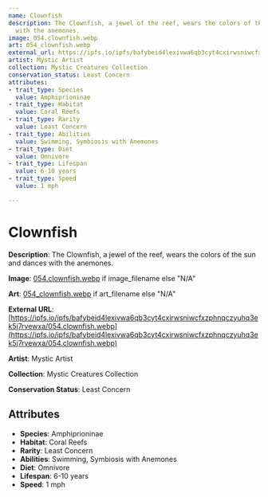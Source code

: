 ```yaml
---
name: Clownfish
description: The Clownfish, a jewel of the reef, wears the colors of the sun and dances
  with the anemones.
image: 054.clownfish.webp
art: 054_clownfish.webp
external_url: https://ipfs.io/ipfs/bafybeid4lexivwa6qb3cyt4cxirwsniwcfxzphnqczyuhq3ek5j7rvewxa/054.clownfish.webp
artist: Mystic Artist
collection: Mystic Creatures Collection
conservation_status: Least Concern
attributes:
- trait_type: Species
  value: Amphiprioninae
- trait_type: Habitat
  value: Coral Reefs
- trait_type: Rarity
  value: Least Concern
- trait_type: Abilities
  value: Swimming, Symbiosis with Anemones
- trait_type: Diet
  value: Omnivore
- trait_type: Lifespan
  value: 6-10 years
- trait_type: Speed
  value: 1 mph

---
```


# Clownfish

**Description**: The Clownfish, a jewel of the reef, wears the colors of the sun and dances with the anemones.

**Image**: [054.clownfish.webp](./054.clownfish.webp) if image_filename else "N/A"

**Art**: [054_clownfish.webp](./054_clownfish.webp) if art_filename else "N/A"

**External URL**: [https://ipfs.io/ipfs/bafybeid4lexivwa6qb3cyt4cxirwsniwcfxzphnqczyuhq3ek5j7rvewxa/054.clownfish.webp](https://ipfs.io/ipfs/bafybeid4lexivwa6qb3cyt4cxirwsniwcfxzphnqczyuhq3ek5j7rvewxa/054.clownfish.webp)

**Artist**: Mystic Artist

**Collection**: Mystic Creatures Collection

**Conservation Status**: Least Concern

## Attributes
- **Species**: Amphiprioninae
- **Habitat**: Coral Reefs
- **Rarity**: Least Concern
- **Abilities**: Swimming, Symbiosis with Anemones
- **Diet**: Omnivore
- **Lifespan**: 6-10 years
- **Speed**: 1 mph
